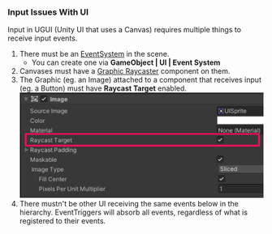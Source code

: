 ### Input Issues With UI
Input in UGUI (Unity UI that uses a Canvas) requires multiple things to receive input events.  

1. There must be an [EventSystem](https://docs.unity3d.com/Packages/com.unity.ugui@latest/index.html?subfolder=/manual/EventSystem.html) in the scene.  
    - You can create one via **GameObject | UI | Event System**  
2. Canvases must have a [Graphic Raycaster](https://docs.unity3d.com/Packages/com.unity.ugui@latest/index.html?subfolder=/manual/script-GraphicRaycaster.html) component on them.  
3. The Graphic (eg. an Image) attached to a component that receives input (eg. a Button) must have **Raycast Target** enabled.  
![Raycast Target](ui-raycast-target.png)
4. There mustn't be other UI receiving the same events below in the hierarchy. EventTriggers will absorb all events, regardless of what is registered to their events.